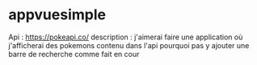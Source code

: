 # appvuesimple
Api : https://pokeapi.co/
description : j'aimerai faire une application où j'afficherai des pokemons contenu dans l'api pourquoi pas y ajouter une barre de recherche comme fait en cour 
